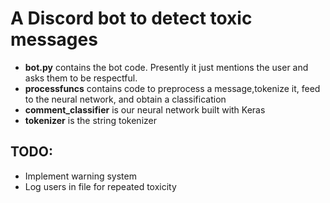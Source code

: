 # A Discord bot to detect toxic messages

* **bot.py** contains the bot code. Presently it just mentions the user and asks them to be respectful. 
* **processfuncs** contains code to preprocess a message,tokenize it, feed to the neural network, and obtain a classification
* **comment_classifier** is our neural network built with Keras 
* **tokenizer** is the string tokenizer

## TODO:

* Implement warning system
* Log users in file for repeated toxicity